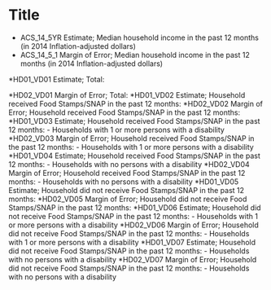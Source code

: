 # Title

* ACS_14_5YR Estimate; Median household income in the past 12 months (in 2014 Inflation-adjusted dollars)
* ACS_14_5_1 Margin of Error; Median household income in the past 12 months (in 2014 Inflation-adjusted dollars)

*HD01_VD01 Estimate; Total:

*HD02_VD01 Margin of Error; Total:
*HD01_VD02 Estimate; Household received Food Stamps/SNAP in the past 12 months:
*HD02_VD02 Margin of Error; Household received Food Stamps/SNAP in the past 12 months:
*HD01_VD03 Estimate; Household received Food Stamps/SNAP in the past 12 months: - Households with 1 or more persons with a disability
*HD02_VD03 Margin of Error; Household received Food Stamps/SNAP in the past 12 months: - Households with 1 or more persons with a disability
*HD01_VD04 Estimate; Household received Food Stamps/SNAP in the past 12 months: - Households with no persons with a disability
*HD02_VD04 Margin of Error; Household received Food Stamps/SNAP in the past 12 months: - Households with no persons with a disability
*HD01_VD05 Estimate; Household did not receive Food Stamps/SNAP in the past 12 months:
*HD02_VD05 Margin of Error; Household did not receive Food Stamps/SNAP in the past 12 months:
*HD01_VD06 Estimate; Household did not receive Food Stamps/SNAP in the past 12 months: - Households with 1 or more persons with a disability
*HD02_VD06 Margin of Error; Household did not receive Food Stamps/SNAP in the past 12 months: - Households with 1 or more persons with a disability
*HD01_VD07 Estimate; Household did not receive Food Stamps/SNAP in the past 12 months: - Households with no persons with a disability
*HD02_VD07 Margin of Error; Household did not receive Food Stamps/SNAP in the past 12 months: - Households with no persons with a disability
